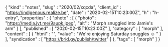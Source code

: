 {
  "kind" : "notes",
  "slug" : "2020/02/xqcda",
  "client_id" : "https://indigenous.realize.be",
  "date" : "2020-02-15T10:23:00Z",
  "h" : "h-entry",
  "properties" : {
    "photo" : [ {
      "photo" : "https://media.jvt.me/9aupk.jpeg",
      "alt" : "Morph snuggled into Jamie's arm"
    } ],
    "published" : [ "2020-02-15T10:23:00Z" ],
    "category" : [ "morph" ],
    "content" : [ {
      "html" : "",
      "value" : "We're enjoying Saturday snuggles ☺ "
    } ],
    "syndication" : [ "https://brid.gy/publish/twitter" ]
  },
  "tags" : [ "morph" ]
}
